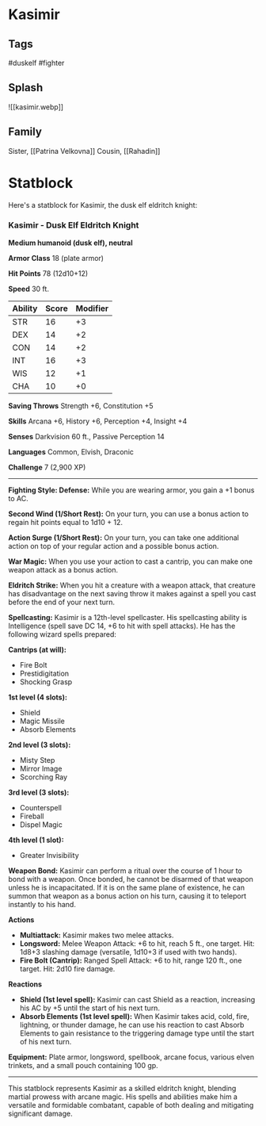 # Kasimir
## Tags
#duskelf #fighter 
## Splash
![[kasimir.webp]]
## Family
Sister, [[Patrina Velkovna]]
Cousin, [[Rahadin]]
# Statblock
Here's a statblock for Kasimir, the dusk elf eldritch knight:

### Kasimir - Dusk Elf Eldritch Knight

**Medium humanoid (dusk elf), neutral**

**Armor Class** 18 (plate armor)

**Hit Points** 78 (12d10+12)

**Speed** 30 ft.

| Ability | Score | Modifier |
|---------|-------|----------|
| STR     | 16    | +3       |
| DEX     | 14    | +2       |
| CON     | 14    | +2       |
| INT     | 16    | +3       |
| WIS     | 12    | +1       |
| CHA     | 10    | +0       |

**Saving Throws** Strength +6, Constitution +5

**Skills** Arcana +6, History +6, Perception +4, Insight +4

**Senses** Darkvision 60 ft., Passive Perception 14

**Languages** Common, Elvish, Draconic

**Challenge** 7 (2,900 XP)

---

**Fighting Style: Defense:** While you are wearing armor, you gain a +1 bonus to AC.

**Second Wind (1/Short Rest):** On your turn, you can use a bonus action to regain hit points equal to 1d10 + 12.

**Action Surge (1/Short Rest):** On your turn, you can take one additional action on top of your regular action and a possible bonus action.

**War Magic:** When you use your action to cast a cantrip, you can make one weapon attack as a bonus action.

**Eldritch Strike:** When you hit a creature with a weapon attack, that creature has disadvantage on the next saving throw it makes against a spell you cast before the end of your next turn.

**Spellcasting:** Kasimir is a 12th-level spellcaster. His spellcasting ability is Intelligence (spell save DC 14, +6 to hit with spell attacks). He has the following wizard spells prepared:

**Cantrips (at will):**
- Fire Bolt
- Prestidigitation
- Shocking Grasp

**1st level (4 slots):**
- Shield
- Magic Missile
- Absorb Elements

**2nd level (3 slots):**
- Misty Step
- Mirror Image
- Scorching Ray

**3rd level (3 slots):**
- Counterspell
- Fireball
- Dispel Magic

**4th level (1 slot):**
- Greater Invisibility

**Weapon Bond:** Kasimir can perform a ritual over the course of 1 hour to bond with a weapon. Once bonded, he cannot be disarmed of that weapon unless he is incapacitated. If it is on the same plane of existence, he can summon that weapon as a bonus action on his turn, causing it to teleport instantly to his hand.

**Actions**

- **Multiattack:** Kasimir makes two melee attacks.
- **Longsword:** Melee Weapon Attack: +6 to hit, reach 5 ft., one target. Hit: 1d8+3 slashing damage (versatile, 1d10+3 if used with two hands).
- **Fire Bolt (Cantrip):** Ranged Spell Attack: +6 to hit, range 120 ft., one target. Hit: 2d10 fire damage.

**Reactions**

- **Shield (1st level spell):** Kasimir can cast Shield as a reaction, increasing his AC by +5 until the start of his next turn.
- **Absorb Elements (1st level spell):** When Kasimir takes acid, cold, fire, lightning, or thunder damage, he can use his reaction to cast Absorb Elements to gain resistance to the triggering damage type until the start of his next turn.

**Equipment:** Plate armor, longsword, spellbook, arcane focus, various elven trinkets, and a small pouch containing 100 gp.

---

This statblock represents Kasimir as a skilled eldritch knight, blending martial prowess with arcane magic. His spells and abilities make him a versatile and formidable combatant, capable of both dealing and mitigating significant damage.